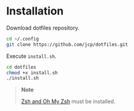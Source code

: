 # Installation

Download dotfiles repository.

```bash
cd ~/.config
git clone https://github.com/jcp/dotfiles.git
```

Execute `install.sh`.

```bash
cd dotfiles
chmod +x install.sh
./install.sh
```

> **Note**
>
> [Zsh and Oh My Zsh](https://github.com/jcp/installation-guides#terminal) must be installed.
